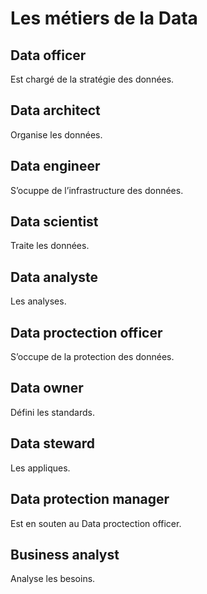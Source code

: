 # **Les métiers de la Data**
## **Data officer**
Est chargé de la stratégie des données.
## **Data architect**
Organise les données.
## **Data engineer**
S’ocuppe de l’infrastructure des données.
## **Data scientist**
Traite les données.
## **Data analyste**
Les analyses.
## **Data proctection officer**
S’occupe de la protection des données.
## **Data owner**
Défini les standards.
## **Data steward**
Les appliques.
## **Data protection manager**
Est en souten au Data proctection officer.
## **Business analyst**
Analyse les besoins.